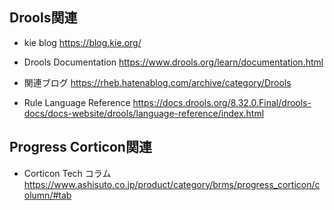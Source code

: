 
## Drools関連
- kie blog
https://blog.kie.org/

- Drools Documentation
https://www.drools.org/learn/documentation.html

- 関連ブログ
https://rheb.hatenablog.com/archive/category/Drools

- Rule Language Reference
https://docs.drools.org/8.32.0.Final/drools-docs/docs-website/drools/language-reference/index.html

## Progress Corticon関連

- Corticon Tech コラム
https://www.ashisuto.co.jp/product/category/brms/progress_corticon/column/#tab


